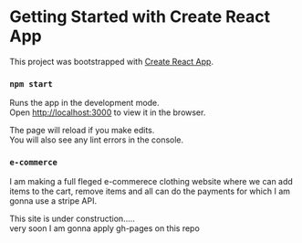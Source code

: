 # Getting Started with Create React App

This project was bootstrapped with [Create React App](https://github.com/facebook/create-react-app).

### `npm start`

Runs the app in the development mode.\
Open [http://localhost:3000](http://localhost:3000) to view it in the browser.

The page will reload if you make edits.\
You will also see any lint errors in the console.

### `e-commerce`
I am making a full fleged e-commerece clothing website where we can add items to the cart, remove items and all can do the payments for which I am gonna use a stripe API.

This site is under construction.....  
very soon I am gonna apply gh-pages on this repo
